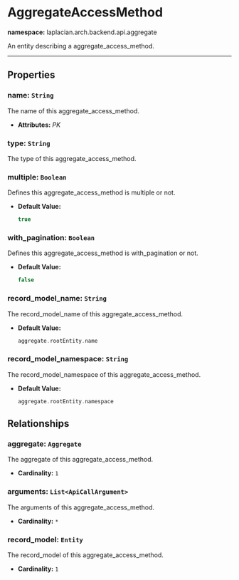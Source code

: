 

# **AggregateAccessMethod**
**namespace:** laplacian.arch.backend.api.aggregate

An entity describing a aggregate_access_method.



---

## Properties

### name: `String`
The name of this aggregate_access_method.
- **Attributes:** *PK*

### type: `String`
The type of this aggregate_access_method.

### multiple: `Boolean`
Defines this aggregate_access_method is multiple or not.
- **Default Value:**
  ```kotlin
  true
  ```

### with_pagination: `Boolean`
Defines this aggregate_access_method is with_pagination or not.
- **Default Value:**
  ```kotlin
  false
  ```

### record_model_name: `String`
The record_model_name of this aggregate_access_method.
- **Default Value:**
  ```kotlin
  aggregate.rootEntity.name
  ```

### record_model_namespace: `String`
The record_model_namespace of this aggregate_access_method.
- **Default Value:**
  ```kotlin
  aggregate.rootEntity.namespace
  ```

## Relationships

### aggregate: `Aggregate`
The aggregate of this aggregate_access_method.
- **Cardinality:** `1`

### arguments: `List<ApiCallArgument>`
The arguments of this aggregate_access_method.
- **Cardinality:** `*`

### record_model: `Entity`
The record_model of this aggregate_access_method.
- **Cardinality:** `1`
